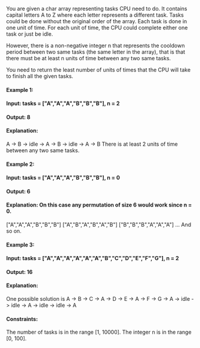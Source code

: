 You are given a char array representing tasks CPU need to do. It contains capital letters A to Z where each letter represents a different task. Tasks could be done without the original order of the array. Each task is done in one unit of time. For each unit of time, the CPU could complete either one task or just be idle.

However, there is a non-negative integer n that represents the cooldown period between two same tasks (the same letter in the array), that is that there must be at least n units of time between any two same tasks.

You need to return the least number of units of times that the CPU will take to finish all the given tasks.

 
#### Example 1:

#### Input: tasks = ["A","A","A","B","B","B"], n = 2
#### Output: 8
#### Explanation: 
A -> B -> idle -> A -> B -> idle -> A -> B
There is at least 2 units of time between any two same tasks.
#### Example 2:

#### Input: tasks = ["A","A","A","B","B","B"], n = 0
#### Output: 6
#### Explanation: On this case any permutation of size 6 would work since n = 0.
["A","A","A","B","B","B"]
["A","B","A","B","A","B"]
["B","B","B","A","A","A"]
...
And so on.
#### Example 3:

#### Input: tasks = ["A","A","A","A","A","A","B","C","D","E","F","G"], n = 2
#### Output: 16
#### Explanation: 
One possible solution is
A -> B -> C -> A -> D -> E -> A -> F -> G -> A -> idle -> idle -> A -> idle -> idle -> A
 

#### Constraints:

The number of tasks is in the range [1, 10000].
The integer n is in the range [0, 100].
